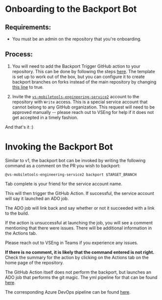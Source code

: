 # Onboarding to the Backport Bot

## Requirements:
- You must be an admin on the repository that you're onboarding.

## Process:
1) You will need to add the Backport Trigger GitHub action to your repository. This can be done by following the steps [here](https://docs.github.com/en/free-pro-team@latest/actions/learn-github-actions/sharing-workflows-with-your-organization#using-a-workflow-template). The template is set up to work out of the box, but you can configure it to create backport branches on forks instead of the main repository by changing [this line](https://github.com/xamarin/.github/blob/main/.github/workflows/backport-trigger.yml#L24) to true.

2) Invite the [`vs-mobiletools-engineering-service2`](https://github.com/vs-mobiletools-engineering-service2) account to the repository with `Write` access. This is a special service account that cannot belong to any GitHub organization. This request will need to be approved manually -- please reach out to VSEng for help if it does not get accepted in a timely fashion.

And that's it :)

# Invoking the Backport Bot
Similar to v1, the backport bot can be invoked by writing the following command as a comment on the PR you wish to backport:
```
@vs-mobiletools-engineering-service2 backport $TARGET_BRANCH
```

Tab complete is your friend for the service account name.

This will then trigger the GitHub Action. If successful, the service account will say it launched an ADO job.

The ADO job will link back and say whether or not it succeeded with a link to the build.

If the action is unsuccessful at launching the job, you will see a comment mentioning that there were issues. There will be additional information in the Actions tab.

Please reach out to VSEng in Teams if you experience any issues.

**If there is no comment, it is likely that the command entered is not right.**
Check the summary for the action by clicking on the Actions tab on the home page of the repository.


The GitHub Action itself does not perform the backport, but launches an ADO job that performs the git magic. The yml pipeline for that can be found [here](https://github.com/xamarin/mono-github-trigger/blob/yaml-pipeline/backport-bot.yml).

The corresponding Azure DevOps pipeline can be found [here](https://devdiv.visualstudio.com/DevDiv/_build?definitionId=13834).
